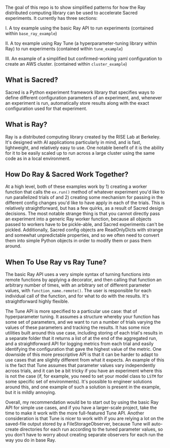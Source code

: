 The goal of this repo is to show simplified patterns for how the Ray distributed computing
 library can be used to accelerate Sacred experiments. It currently has three sections: 
 
 I. A toy example using the basic Ray API to run experiments (contained within `base_ray_example`) 
 
 II. A toy example using Ray Tune (a hyperparameter-tuning library within Ray) to run 
 experiments (contained within `tune_example`) 
 
 III. An example of a simplified but confirmed-working yaml configuration to create an AWS cluster. (contained within `cluster_example`) 
 
 ## What is Sacred? 
 Sacred is a Python experiment framework library that specifies ways to define different configuration
 parameters of an experiment, and, whenever an experiment is run, automatically store results along with the 
 exact configuration used for that experiment. 
 
 
 ## What is Ray? 
 Ray is a distributed computing library created by the RISE Lab at Berkeley. It's designed 
 with AI applications particularly in mind, and is fast, lightweight, and relatively easy to use. 
 One notable benefit of it is the ability for it to be easily scaled up to run across a large cluster using
 the same code as in a local environment. 
 
 ## How Do Ray & Sacred Work Together? 
 At a high level, both of these examples work by 1) creating a worker function that calls the 
 `ex.run()` method of whatever experiment you'd like to run parallelized trials of and 2) creating 
 some mechanism for passing in the different config changes you'd like to have apply in each of the
 trials. This is relatively straightforward, but has a few quirks, as a result of Sacred design decisions. 
 The most notable strange thing is that you cannot directly pass an experiment into a generic Ray worker 
 function, because all objects passed to workers have to be pickle-able, and Sacred experiments can't 
 be pickled. Additionally, Sacred config objects are ReadOnlyDicts with strange and somewhat unpredictable properties, 
 and so we often need to convert them into simple Python objects in order to modify them or 
 pass them around. 
 
 
 ## When To Use Ray vs Ray Tune?
 The basic Ray API uses a very simple syntax of turning functions into remote functions by applying a decorator, 
 and then calling that function an arbitrary number of times, with an arbitrary set of different parameter values, 
 with `function_name.remote()`. The user is responsible for each individual call of the function, and for 
 what to do with the results. It's straightforward highly flexible. 
 
 The Tune API is more specified to a particular use case: that of hyperparameter tuning. It assumes a structure 
 whereby your function has some set of parameters, and we want to run a number of trials varying the values 
 of these parameters and tracking the results. It has some nice utilities built around this use case, including 
 storing of each trial's results in a separate folder that it returns a list of at the end of the aggregated run, 
 and a straightforward API for logging metrics from each trial and easily identifying the configuration that 
 gave the highest value of the metric. One downside of this more prescriptive API is that it can be harder to adapt 
 to use cases that are slightly different from what it expects. An example of this is the fact that Tune assumes
 that parameter values vary independently across trials, and it can be a bit tricky if you have an experiment where this
 is not the case (if, for example, you need to set your model class to `LSTM` for some specific set of environments). 
 It's possible to engineer solutions around this, and one example of such a solution is present in the example, but it 
 is mildly annoying.
 
 Overall, my recommendation would be to start out by using the basic Ray API for simple use cases, and if you have a larger-scale project, 
 take the time to make it work with the more full-featured Tune API. Another consideration is that Tune is nicer to work
 with if you are relying a lot on the saved-file output stored by a FileStorageObserver, because Tune will auto-create 
 directories for each run according to the tuned parameter values, so you don't have to worry about creating separate 
 observers for each run the way you do in base Ray. 
 
 
 
 
